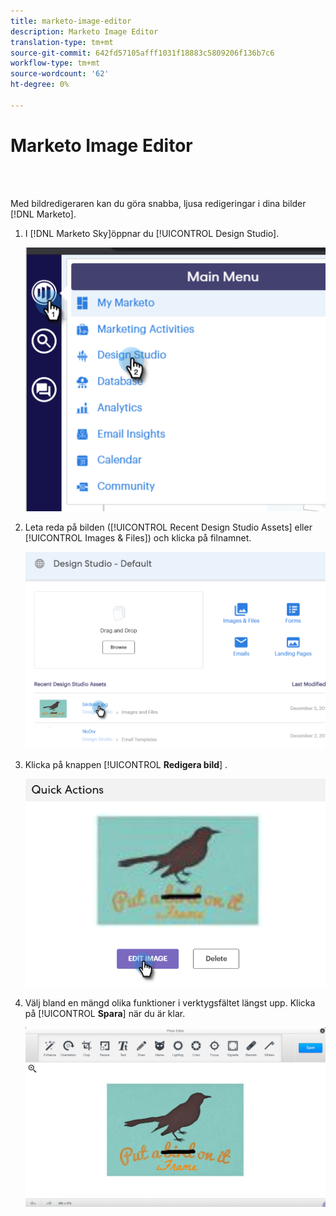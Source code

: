 ```yaml
---
title: marketo-image-editor
description: Marketo Image Editor
translation-type: tm+mt
source-git-commit: 642fd57105afff1031f18883c5809206f136b7c6
workflow-type: tm+mt
source-wordcount: '62'
ht-degree: 0%

---
```



# Marketo Image Editor

<br> 

Med bildredigeraren kan du göra snabba, ljusa redigeringar i dina bilder [!DNL Marketo].

1. I [!DNL Marketo Sky]öppnar du [!UICONTROL Design Studio].

   ![Bild ett](/help/sky/assets/design-studio/marketo-image-editor/marketo-image-editor-1.png)

1. Leta reda på bilden ([!UICONTROL Recent Design Studio Assets] eller [!UICONTROL Images & Files]) och klicka på filnamnet.

   ![Bild två](/help/sky/assets/design-studio/marketo-image-editor/marketo-image-editor-2.png)

1. Klicka på knappen [!UICONTROL **Redigera bild**] .

   ![Bild tre](/help/sky/assets/design-studio/marketo-image-editor/marketo-image-editor-3.png)

1. Välj bland en mängd olika funktioner i verktygsfältet längst upp. Klicka på [!UICONTROL **Spara**] när du är klar.

   ![Bild fyra](/help/sky/assets/design-studio/marketo-image-editor/marketo-image-editor-4.png)